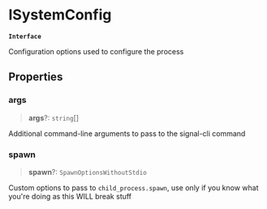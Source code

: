 # ISystemConfig

**`Interface`**

Configuration options used to configure the process

## Properties

### args

> **args**?: `string`\[]

Additional command-line arguments to pass to the signal-cli command

### spawn

> **spawn**?: `SpawnOptionsWithoutStdio`

Custom options to pass to `child_process.spawn`, use only if you know what you're doing as this WILL break stuff
